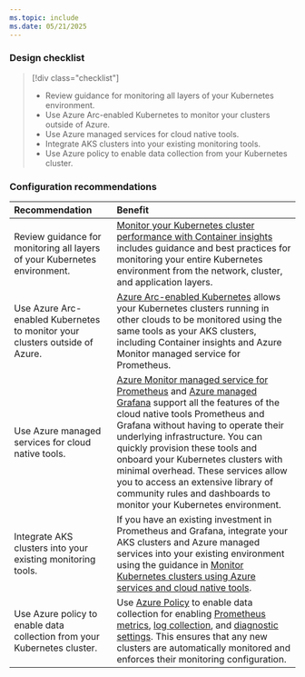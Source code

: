 ```yaml
---
ms.topic: include
ms.date: 05/21/2025
---
```


### Design checklist

> [!div class="checklist"]
> * Review guidance for monitoring all layers of your Kubernetes environment.
> * Use Azure Arc-enabled Kubernetes to monitor your clusters outside of Azure. 
> * Use Azure managed services for cloud native tools.
> * Integrate AKS clusters into your existing monitoring tools.
> * Use Azure policy to enable data collection from your Kubernetes cluster.

### Configuration recommendations

| Recommendation | Benefit |
|:---------------|:--------|
| Review guidance for monitoring all layers of your Kubernetes environment. | [Monitor your Kubernetes cluster performance with Container insights](../container-insights-analyze.md) includes guidance and best practices for monitoring your entire Kubernetes environment from the network, cluster, and application layers. |
| Use Azure Arc-enabled Kubernetes to monitor your clusters outside of Azure.  | [Azure Arc-enabled Kubernetes](../container-insights-enable-arc-enabled-clusters.md) allows your Kubernetes clusters running in other clouds to be monitored using the same tools as your AKS clusters, including Container insights and Azure Monitor managed service for Prometheus. |
| Use Azure managed services for cloud native tools. | [Azure Monitor managed service for Prometheus](../../essentials/prometheus-metrics-overview.md) and [Azure managed Grafana](/azure/managed-grafana/overview) support all the features of the cloud native tools Prometheus and Grafana without having to operate their underlying infrastructure. You can quickly provision these tools and onboard your Kubernetes clusters with minimal overhead. These services allow you to access an extensive library of community rules and dashboards to monitor your Kubernetes environment. |
| Integrate AKS clusters into your existing monitoring tools. | If you have an existing investment in Prometheus and Grafana, integrate your AKS clusters and Azure managed services into your existing environment using the guidance in [Monitor Kubernetes clusters using Azure services and cloud native tools](../monitor-kubernetes.md). |
| Use Azure policy to enable data collection from your Kubernetes cluster. | Use [Azure Policy](/azure/governance/policy/overview) to enable data collection for enabling [Prometheus metrics](../kubernetes-monitoring-enable-arm.md#prometheus-metrics), [log collection](../kubernetes-monitoring-enable-arm.md#container-logs), and [diagnostic settings](../../essentials/diagnostic-settings-policy.md). This ensures that any new clusters are automatically monitored and enforces their monitoring configuration. |
